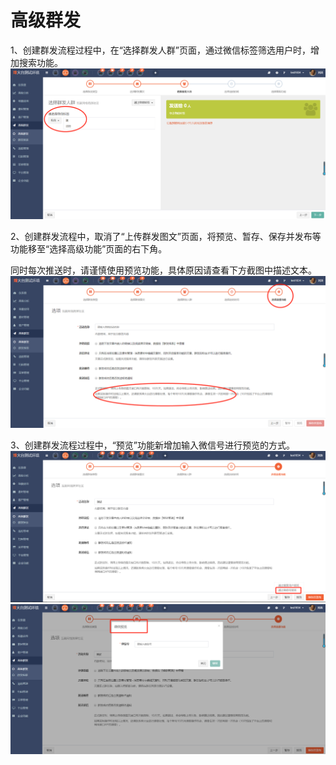 # 高级群发

1、创建群发流程过程中，在“选择群发人群”页面，通过微信标签筛选用户时，增加搜索功能。  
![](/assets/1521794210%281%29.jpg)

2、创建群发流程中，取消了“上传群发图文”页面，将预览、暂存、保存并发布等功能移至“选择高级功能”页面的右下角。

同时每次推送时，请谨慎使用预览功能，具体原因请查看下方截图中描述文本。  
![](/assets/1521798480%281%29.jpg)

3、创建群发流程过程中，“预览”功能新增加输入微信号进行预览的方式。  
![](/assets/微信图片_20180328171452.png)![](/assets/微信图片_20180328171455.png)

